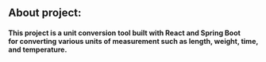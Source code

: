 <h2>About project:</h2>
<h4>This project is a unit conversion tool built with React and Spring Boot </br>
for converting various units of measurement such as length, weight, time, and temperature.</h4>
